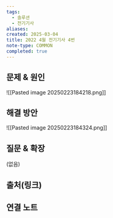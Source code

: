 ```yaml
---
tags:
  - 솔루션
  - 전기기사
aliases: 
created: 2025-03-04
title: 2022 4월 전기기사 4번
note-type: COMMON
completed: true
---
```


## 문제 & 원인

![[Pasted image 20250223184218.png]]

## 해결 방안

![[Pasted image 20250223184324.png]]

## 질문 & 확장

(없음)

## 출처(링크)


## 연결 노트
